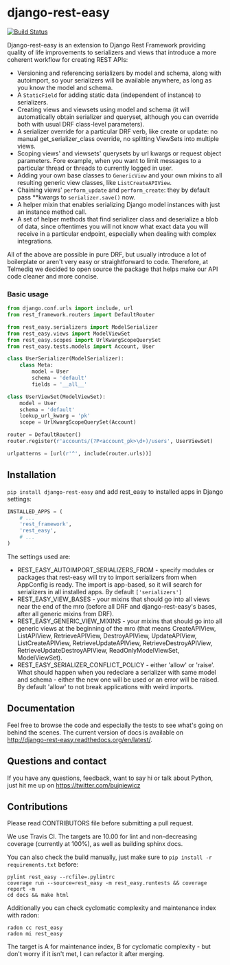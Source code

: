 django-rest-easy
================

[![Build Status](https://travis-ci.org/bujniewicz/django-rest-easy.svg)](https://travis-ci.org/bujniewicz/django-rest-easy)

Django-rest-easy is an extension to Django Rest Framework providing quality of life improvements to serializers and views
that introduce a more coherent workflow for creating REST APIs:

* Versioning and referencing serializers by model and schema, along with autoimport, so your serializers will be available anywhere,
  as long as you know the model and schema.
* A `StaticField` for adding static data (independent of instance) to serializers.
* Creating views and viewsets using model and schema (it will automatically obtain serializer and queryset, although you can override
  both with usual DRF class-level parameters).
* A serializer override for a particular DRF verb, like create or update: no manual get_serializer_class override, no splitting ViewSets
  into multiple views.
* Scoping views\' and viewsets\' querysets by url kwargs or request object parameters. Fore example, when you want to limit messages to
  a particular thread or threads to currently logged in user.
* Adding your own base classes to `GenericView` and your own mixins to all resulting generic view classes, like `ListCreateAPIView`.
* Chaining views\' `perform_update` and `perform_create`: they by default pass \*\*kwargs to `serializer.save()` now.
* A helper mixin that enables serializing Django model instances with just an instance method call.
* A set of helper methods that find serializer class and deserialize a blob of data, since oftentimes you will not know what exact data you will
  receive in a particular endpoint, especially when dealing with complex integrations.

All of the above are possible in pure DRF, but usually introduce a lot of boilerplate or aren\'t very easy or straightforward to code.
Therefore, at Telmediq we decided to open source the package that helps make our API code cleaner and more concise.

### Basic usage

```python
from django.conf.urls import include, url
from rest_framework.routers import DefaultRouter

from rest_easy.serializers import ModelSerializer
from rest_easy.views import ModelViewSet
from rest_easy.scopes import UrlKwargScopeQuerySet
from rest_easy.tests.models import Account, User

class UserSerializer(ModelSerializer):
    class Meta:
        model = User
        schema = 'default'
        fields = '__all__'

class UserViewSet(ModelViewSet):
    model = User
    schema = 'default'
    lookup_url_kwarg = 'pk'
    scope = UrlKwargScopeQuerySet(Account)

router = DefaultRouter()
router.register(r'accounts/(?P<account_pk>\d+)/users', UserViewSet)

urlpatterns = [url(r'^', include(router.urls))]
```

Installation
------------
`pip install django-rest-easy` and add rest_easy to installed apps in Django settings:

```python
INSTALLED_APPS = (
    # ...
    'rest_framework',
    'rest_easy',
    # ...
)
```

The settings used are:

* REST_EASY_AUTOIMPORT_SERIALIZERS_FROM - specify modules or packages that rest-easy will try to import serializers
  from when AppConfig is ready. The import is app-based, so it will search for serializers in all installed apps.
  By default `['serializers']` 
* REST_EASY_VIEW_BASES - your mixins that should go into all views near the end of the mro (before all DRF and
  django-rest-easy's bases, after all generic mixins from DRF). 
* REST_EASY_GENERIC_VIEW_MIXINS - your mixins that should go into all generic views at the beginning of the mro
  (that means CreateAPIView, ListAPIView, RetrieveAPIView, DestroyAPIView,  UpdateAPIView,  ListCreateAPIView,
  RetrieveUpdateAPIView, RetrieveDestroyAPIView, RetrieveUpdateDestroyAPIView, ReadOnlyModelViewSet,
  ModelViewSet).
* REST_EASY_SERIALIZER_CONFLICT_POLICY - either 'allow' or 'raise'. What should happen when you redeclare a serializer
  with same model and schema - either the new one will be used or an error will be raised. By default 'allow' to not
  break applications with weird imports.

Documentation
-------------

Feel free to browse the code and especially the tests to see what's going on behind the scenes.
The current version of docs is available on http://django-rest-easy.readthedocs.org/en/latest/.

Questions and contact
---------------------

If you have any questions, feedback, want to say hi or talk about Python, just hit me up on
https://twitter.com/bujniewicz

Contributions
-------------

Please read CONTRIBUTORS file before submitting a pull request.

We use Travis CI. The targets are 10.00 for lint and non-decreasing coverage (currently at 100%), as well as
building sphinx docs.

You can also check the build manually, just make sure to `pip install -r requirements.txt` before:

```
pylint rest_easy --rcfile=.pylintrc
coverage run --source=rest_easy -m rest_easy.runtests && coverage report -m
cd docs && make html
```

Additionally you can check cyclomatic complexity and maintenance index with radon:

```
radon cc rest_easy
radon mi rest_easy
```

The target is A for maintenance index, B for cyclomatic complexity - but don't worry if it isn't met, I can
refactor it after merging.
